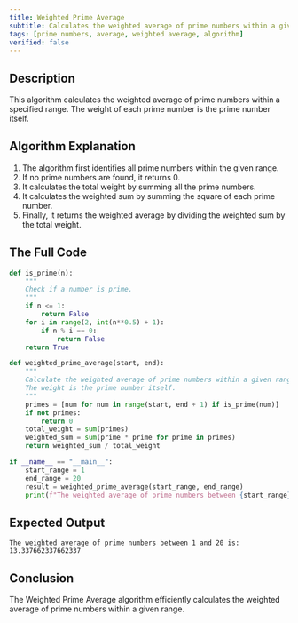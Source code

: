 ```yaml
---
title: Weighted Prime Average
subtitle: Calculates the weighted average of prime numbers within a given range.
tags: [prime numbers, average, weighted average, algorithm]
verified: false
---
```


## Description
This algorithm calculates the weighted average of prime numbers within a specified range. The weight of each prime number is the prime number itself.

## Algorithm Explanation
1.  The algorithm first identifies all prime numbers within the given range.
2.  If no prime numbers are found, it returns 0.
3.  It calculates the total weight by summing all the prime numbers.
4.  It calculates the weighted sum by summing the square of each prime number.
5.  Finally, it returns the weighted average by dividing the weighted sum by the total weight.

## The Full Code
```python
def is_prime(n):
    """
    Check if a number is prime.
    """
    if n <= 1:
        return False
    for i in range(2, int(n**0.5) + 1):
        if n % i == 0:
            return False
    return True

def weighted_prime_average(start, end):
    """
    Calculate the weighted average of prime numbers within a given range.
    The weight is the prime number itself.
    """
    primes = [num for num in range(start, end + 1) if is_prime(num)]
    if not primes:
        return 0
    total_weight = sum(primes)
    weighted_sum = sum(prime * prime for prime in primes)
    return weighted_sum / total_weight

if __name__ == "__main__":
    start_range = 1
    end_range = 20
    result = weighted_prime_average(start_range, end_range)
    print(f"The weighted average of prime numbers between {start_range} and {end_range} is: {result}")
```

## Expected Output
```
The weighted average of prime numbers between 1 and 20 is: 13.337662337662337
```

## Conclusion
The Weighted Prime Average algorithm efficiently calculates the weighted average of prime numbers within a given range.
